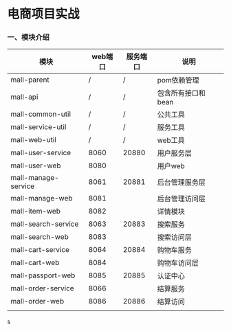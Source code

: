 # 电商项目实战
### 一、模块介绍

| 模块                | web端口 | 服务端口 | 说明               |
| ------------------- | ------- | -------- | ------------------ |
| mall-parent         | /       | /        | pom依赖管理        |
| mall-api            | /       | /        | 包含所有接口和bean |
| mall-common-util    | /       | /        | 公共工具           |
| mall-service-util   | /       | /        | 服务工具           |
| mall-web-util       | /       | /        | web工具            |
| mall-user-service   | 8060    | 20880    | 用户服务层         |
| mall-user-web       | 8080    |          | 用户web            |
| mall-manage-service | 8061    | 20881    | 后台管理服务层     |
| mall-manage-web     | 8081    |          | 后台管理访问层     |
| mall-item-web       | 8082    |          | 详情模块           |
| mall-search-service | 8063    | 20883    | 搜索服务           |
| mall-search-web     | 8083    |          | 搜索访问层         |
| mall-cart-service   | 8064    | 20884    | 购物车服务         |
| mall-cart-web       | 8084    |          | 购物车访问层       |
| mall-passport-web   | 8085    | 20885    | 认证中心           |
| mall-order-service  | 8066    |          | 结算服务           |
| mall-order-web      | 8086    | 20886    | 结算访问           |
|                     |         |          |                    |

s

